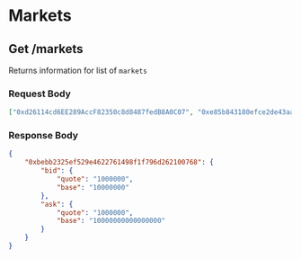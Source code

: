 # Markets

## Get /markets

Returns information for list of ```markets```

### Request Body
```json
["0xd26114cd6EE289AccF82350c8d8487fedB8A0C07", "0xe85b843180efce2de43aa6adcf04af7bf1f50c79"]
```

### Response Body
```json
{
    "0xbebb2325ef529e4622761498f1f796d262100768": {
        "bid": {
            "quote": "1000000",
            "base": "10000000"
        },
        "ask": {
            "quote": "1000000",
            "base": "10000000000000000"
        }
    }
}
```
